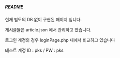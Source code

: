 ##### README

현재 별도의 DB 없이 구현된 페이지 입니다.

게시글들은 article.json 에서 관리하고 있습니다.

로그인 계정의 경우 loginPage.php 내에서 비교하고 있습니다

테스트 계정 ID : pks / PW : pks
